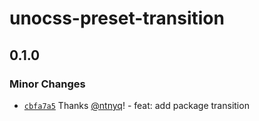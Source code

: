 # unocss-preset-transition

## 0.1.0

### Minor Changes

- [`cbfa7a5`](https://github.com/ntnyq/unocss-presets/commit/cbfa7a592562b693f8797f84b0edd702c563cea1) Thanks [@ntnyq](https://github.com/ntnyq)! - feat: add package transition
